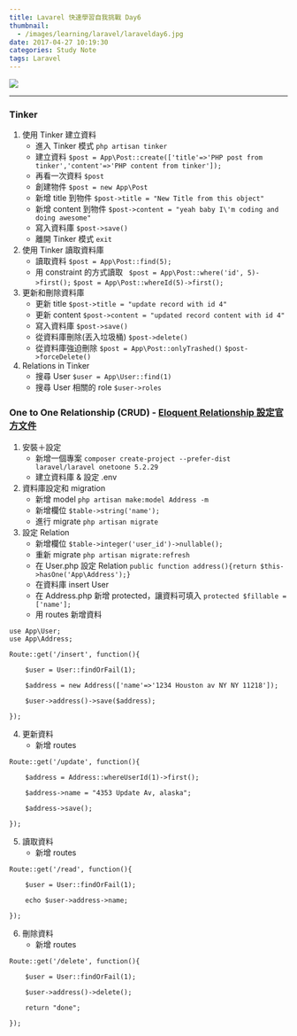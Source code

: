 ```yaml
---
title: Lavarel 快速學習自我挑戰 Day6
thumbnail:
  - /images/learning/laravel/laravelday6.jpg
date: 2017-04-27 10:19:30
categories: Study Note
tags: Laravel
---
```

<img src="/images/learning/laravel/laravelday6.jpg">

***
### Tinker
1. 使用 Tinker 建立資料
    - 進入 Tinker 模式
    `php artisan tinker`
    - 建立資料
    `$post = App\Post::create(['title'=>'PHP post from tinker','content'=>'PHP content from tinker']);`
    - 再看一次資料
    `$post`
    - 創建物件
    `$post = new App\Post`
    - 新增 title 到物件
    `$post->title = "New Title from this object"`
    - 新增 content 到物件
    `$post->content = "yeah baby I\'m coding and doing awesome"`
    - 寫入資料庫
    `$post->save()`
    - 離開 Tinker 模式
    `exit`
2. 使用 Tinker 讀取資料庫
    - 讀取資料
    `$post = App\Post::find(5);`
    - 用 constraint 的方式讀取
    ` $post = App\Post::where('id', 5)->first();`
    `$post = App\Post::whereId(5)->first();`
3. 更新和刪除資料庫
    - 更新 title
    `$post->title = "update record with id 4"`
    - 更新 content
    `$post->content = "updated record content with id 4"`
    - 寫入資料庫 `$post->save()`
    - 從資料庫刪除(丟入垃圾桶) `$post->delete()`
    - 從資料庫強迫刪除
    `$post = App\Post::onlyTrashed()`
    `$post->forceDelete()`
4. Relations in Tinker
    - 搜尋 User
    `$user = App\User::find(1)`
    - 搜尋 User 相關的 role
    `$user->roles`

### One to One Relationship (CRUD) - [Eloquent Relationship 設定官方文件](https://laravel.com/docs/5.2/eloquent-relationships)
1. 安裝＋設定
    - 新增一個專案
    `composer create-project --prefer-dist laravel/laravel onetoone 5.2.29`
    - 建立資料庫 & 設定 .env
2. 資料庫設定和 migration
    - 新增 model
    `php artisan make:model Address -m`
    - 新增欄位
    `$table->string('name');`
    - 進行 migrate
    `php artisan migrate`
3. 設定 Relation
    - 新增欄位
    `$table->integer('user_id')->nullable();`
    - 重新 migrate
    `php artisan migrate:refresh`
    - 在 User.php 設定 Relation
    `public function address(){return $this->hasOne('App\Address');}`
    - 在資料庫 insert User
    - 在 Address.php 新增 protected，讓資料可填入
    `protected $fillable = ['name'];`
    - 用 routes 新增資料
```
use App\User;
use App\Address;

Route::get('/insert', function(){

    $user = User::findOrFail(1);

    $address = new Address(['name'=>'1234 Houston av NY NY 11218']);

    $user->address()->save($address);

});
```
4. 更新資料
    - 新增 routes
```
Route::get('/update', function(){

    $address = Address::whereUserId(1)->first();

    $address->name = "4353 Update Av, alaska";

    $address->save();

});
```
5. 讀取資料
    - 新增 routes
```
Route::get('/read', function(){

    $user = User::findOrFail(1);

    echo $user->address->name;

});
```
6. 刪除資料
    - 新增 routes
```
Route::get('/delete', function(){

    $user = User::findOrFail(1);

    $user->address()->delete();

    return "done";

});
```
